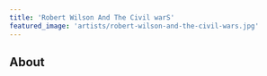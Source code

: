 ```yaml
---
title: 'Robert Wilson And The Civil warS'
featured_image: 'artists/robert-wilson-and-the-civil-wars.jpg'
---
```


## About


